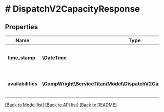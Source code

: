 # # DispatchV2CapacityResponse

## Properties

Name | Type | Description | Notes
------------ | ------------- | ------------- | -------------
**time_stamp** | **\DateTime** | When the request was processed |
**availabilities** | [**\CompWright\ServiceTitan\Model\DispatchV2CapacityResponseAvailability[]**](DispatchV2CapacityResponseAvailability.md) | Availability calculations by time frame |

[[Back to Model list]](../../README.md#models) [[Back to API list]](../../README.md#endpoints) [[Back to README]](../../README.md)
